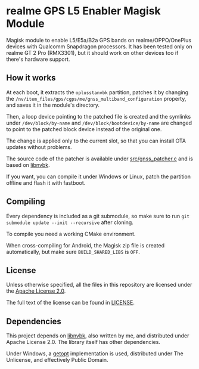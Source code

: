 # realme GPS L5 Enabler Magisk Module

Magisk module to enable L5/E5a/B2a GPS bands on realme/OPPO/OnePlus devices with Qualcomm Snapdragon processors. It has been tested only on realme GT 2 Pro (RMX3301), but it should work on other devices too if there's hardware support.

## How it works

At each boot, it extracts the `oplusstanvbk` partition, patches it by changing the `/nv/item_files/gps/cgps/me/gnss_multiband_configuration` property, and saves it in the module's directory.

Then, a loop device pointing to the patched file is created and the symlinks under `/dev/block/by-name` and `/dev/block/bootdevice/by-name` are changed to point to the patched block device instead of the original one.

The change is applied only to the current slot, so that you can install OTA updates without problems.

The source code of the patcher is available under [src/gnss_patcher.c](src/gnss_patcher.c) and is based on [libnvbk](https://github.com/rapperskull/libnvbk).

If you want, you can compile it under Windows or Linux, patch the partition offline and flash it with fastboot.

## Compiling

Every dependency is included as a git submodule, so make sure to run `git submodule update --init --recursive` after cloning.

To compile you need a working CMake environment.

When cross-compiling for Android, the Magisk zip file is created automatically, but make sure `BUILD_SHARED_LIBS` is `OFF`.

## License

Unless otherwise specified, all the files in this repository are licensed under the [Apache License 2.0](https://www.apache.org/licenses/LICENSE-2.0).

The full text of the license can be found in [LICENSE](LICENSE).

## Dependencies

This project depends on [libnvbk](https://github.com/rapperskull/libnvbk), also written by me, and distributed under Apache License 2.0. The library itself has other dependencies.

Under Windows, a [getopt](https://github.com/skeeto/getopt) implementation is used, distributed under The Unlicense, and effectively Public Domain.
